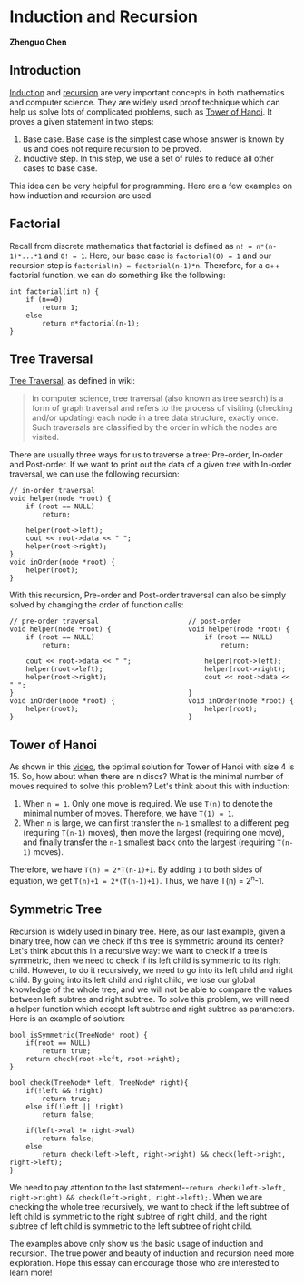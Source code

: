 # Induction and Recursion

**Zhenguo Chen**

## Introduction

[Induction](https://en.wikipedia.org/wiki/Mathematical_induction) and [recursion](https://en.wikipedia.org/wiki/Recursion)
are very important concepts in both mathematics and computer science. They are widely used proof
technique which can help us solve lots of complicated problems, such as [Tower of Hanoi](https://en.wikipedia.org/wiki/Tower_of_Hanoi).
It proves a given statement in two steps:
1. Base case. Base case is the simplest case whose answer is known by us and does not require
recursion to be proved.
2. Inductive step. In this step, we use a set of rules to reduce all other cases to base case.

This idea can be very helpful for programming. Here are a few examples on how induction and recursion
are used.

## Factorial

Recall from discrete mathematics that factorial is defined as `n! = n*(n-1)*...*1` and `0! = 1`.
Here, our base case is `factorial(0) = 1` and our recursion step is `factorial(n) = factorial(n-1)*n`.
Therefore, for a c++ factorial function, we can do something like the following:

```
int factorial(int n) {
    if (n==0)
        return 1;
    else
        return n*factorial(n-1);
}
```

## Tree Traversal

[Tree Traversal](https://en.wikipedia.org/wiki/Tree_traversal), as defined in wiki:

>In computer science, tree traversal (also known as tree search) is a form of graph traversal and refers to the process of visiting (checking and/or updating) each node in a tree data structure, exactly once. Such traversals are classified by the order in which the nodes are visited.

There are usually three ways for us to traverse a tree: Pre-order, In-order and Post-order. If
we want to print out the data of a given tree with In-order traversal, we can use the following
recursion:

```
// in-order traversal
void helper(node *root) {
    if (root == NULL)
        return;
    
    helper(root->left);
    cout << root->data << " ";
    helper(root->right);
}
void inOrder(node *root) {
    helper(root);    
}
```

With this recursion, Pre-order and Post-order traversal can also be simply solved by changing
the order of function calls:

```
// pre-order traversal                      // post-order
void helper(node *root) {                   void helper(node *root) {
    if (root == NULL)                           if (root == NULL)
        return;                                     return;
        
    cout << root->data << " ";                  helper(root->left);
    helper(root->left);                         helper(root->right);
    helper(root->right);                        cout << root->data << " ";
}                                           }
void inOrder(node *root) {                  void inOrder(node *root) {
    helper(root);                               helper(root);
}                                           }
```

## Tower of Hanoi

As shown in this [video](https://www.youtube.com/watch?v=aMEbboWmVCo), the optimal solution for
Tower of Hanoi with size 4 is 15. So, how about when there are n discs? What is the minimal number
of moves required to solve this problem? Let's think about this with induction:

1. When `n = 1`. Only one move is required. We use `T(n)` to denote the minimal number of moves.
Therefore, we have `T(1) = 1`.
2. When `n` is large, we can first transfer the `n-1` smallest to a different peg (requiring `T(n-1)`
moves), then move the largest (requiring one move), and finally transfer the `n-1` smallest back
onto the largest (requiring `T(n-1)` moves).

Therefore, we have `T(n) = 2*T(n-1)+1`. By adding `1` to both sides of equation, we get `T(n)+1 = 2*(T(n-1)+1)`.
Thus, we have T(n) = 2<sup>n</sup>-1.

## Symmetric Tree

Recursion is widely used in binary tree. Here, as our last example, given a binary tree, how can
we check if this tree is symmetric around its center? Let's think about this in a recursive way:
we want to check if a tree is symmetric, then we need to check if its left child is symmetric to
its right child. However, to do it recursively, we need to go into its left child and right child. By
going into its left child and right child, we lose our global knowledge of the whole tree,
and we will not be able to compare the values between left subtree and right subtree. To solve this
problem, we will need a helper function which accept left subtree and right subtree as parameters.
Here is an example of solution:

```
bool isSymmetric(TreeNode* root) {
    if(root == NULL)
        return true;
    return check(root->left, root->right);
}

bool check(TreeNode* left, TreeNode* right){
    if(!left && !right)
        return true;
    else if(!left || !right)
        return false;
    
    if(left->val != right->val)
        return false;
    else
        return check(left->left, right->right) && check(left->right, right->left);
}
```
We need to pay attention to the last statement--`return check(left->left, right->right) && check(left->right, right->left);`.
When we are checking the whole tree recursively, we want to check if the left subtree of left child is
symmetric to the right subtree of right child, and the right subtree of left child is symmetric to
the left subtree of right child.

The examples above only show us the basic usage of induction and recursion. The true power and
beauty of induction and recursion need more exploration. Hope this essay can encourage those
who are interested to learn more!